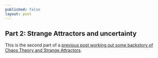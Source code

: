 ```yaml
---
published: false
layout: post
---
```

## Part 2: Strange Attractors and uncertainty

This is the second part of a [previous post working out some backstory of Chaos Theory and Strange Attractors]({{site.url}}/2016/12/03/strange-attractors-part-1.html).
